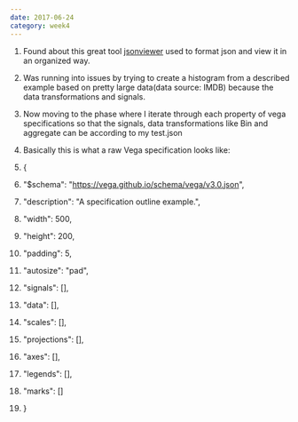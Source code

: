 ```yaml
---
date: 2017-06-24
category: week4
---
```

 1. Found about this great tool [jsonviewer](http://jsonviewer.stack.hu/) used to format json and view it in an organized way.
 2. Was running into issues by trying to create a histogram from a described example based on pretty large data(data source: IMDB) because the data transformations and signals.
 3. Now moving to the phase where I iterate through each property of vega specifications so that the signals, data transformations like Bin and aggregate can be according to my test.json
 4. Basically this is what a raw Vega specification looks like:

  1. {
  2. "$schema": "https://vega.github.io/schema/vega/v3.0.json",
  3. "description": "A specification outline example.",
  4. "width": 500,
  5. "height": 200,
  6. "padding": 5,
  7. "autosize": "pad",

 1. "signals": [],
 2. "data": [],
 3. "scales": [],
 4.  "projections": [],
 5.  "axes": [],
 6.  "legends": [],
 7.  "marks": []
 8. }
